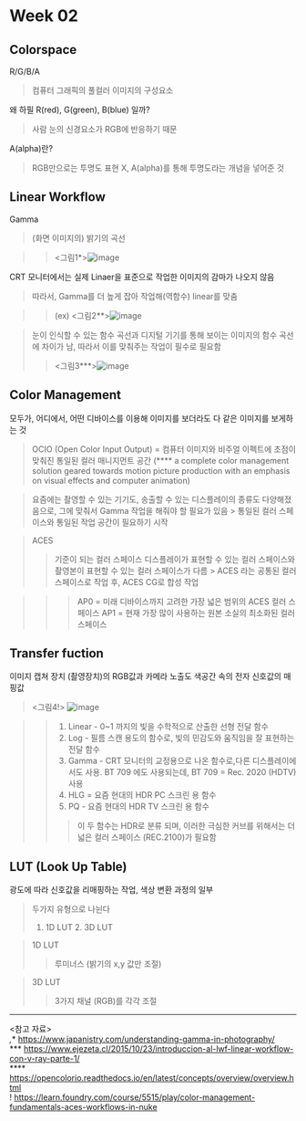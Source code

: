 
Week 02
=============

Colorspace
-------------
 R/G/B/A
>컴퓨터 그래픽의 풀컬러 이미지의 구성요소 


왜 하필 R(red), G(green), B(blue) 일까?
>사람 눈의 신경요소가 RGB에 반응하기 때문


 A(alpha)란?
>RGB만으로는 투명도 표현 X, A(alpha)를 통해 투명도라는 개념을 넣어준 것

Linear Workflow 
-------------
Gamma
> (화면 이미지의) 밝기의 곡선


>><그림1*>![image](https://user-images.githubusercontent.com/113420816/192740945-a14ade35-b597-4710-86bf-69382c055ce9.png)


 CRT 모니터에서는 실제 Linaer을 표준으로 작업한 이미지의 감마가 나오지 않음
> 따라서, Gamma를 더 높게 잡아 작업해(역함수) linear를 맞춤


>>(ex) <그림2**>![image](https://user-images.githubusercontent.com/113420816/192751345-412c4447-45ef-4a70-bd20-9855017b4057.png)



> 눈이 인식할 수 있는 함수 곡선과 디지털 기기를 통해 보이는 이미지의 함수 곡선에 차이가 남, 따라서 이를 맞춰주는 작업이 필수로 필요함
>> <그림3***>![image](https://user-images.githubusercontent.com/113420816/192751030-3c58fb7b-3447-4ea6-8608-874f1813c28b.png)


Color Management
-------------
모두가, 어디에서, 어떤 디바이스를 이용해 이미지를 보더라도 다 같은 이미지를 보게하는 것


> OCIO (Open Color Input Output) = 컴퓨터 이미지와 비주얼 이펙트에 초점이 맞춰진 통일된 컬러 매니지먼트 공간 (**** a complete color management solution geared towards motion picture production with an emphasis on visual effects and computer animation)

> 요즘에는 촬영할 수 있는 기기도, 송출할 수 있는 디스플레이의 종류도 다양해졌음으로, 그에 맞춰서 Gamma 작업을 해줘야 할 필요가 있음 > 통일된 컬러 스페이스와 통일된 작업 공간이 필요하기 시작

> ACES
>> 기준이 되는 컬러 스페이스
>> 디스플레이가 표현할 수 있는 컬러 스페이스와 촬영본이 표현할 수 있는 컬러 스페이스가 다름 > ACES 라는 공통된 컬러 스페이스로 작업 후, ACES CG로 합성 작업


>>> AP0 = 미래 디바이스까지 고려한 가장 넓은 범위의 ACES 컬러 스페이스
>>> AP1 = 현재 가장 많이 사용하는 원본 소실의 최소화된 컬러 스페이스

Transfer fuction
-------------
이미지 캡쳐 장치 (촬영장치)의 RGB값과 카메라 노출도 색공간 속의 전자 신호값의 매핑값

><그림4!> ![image](https://user-images.githubusercontent.com/113420816/192979775-57f45940-e122-4546-838e-e220bd2cfef2.png)

>> 1. Linear - 0~1 까지의 빛을 수학적으로 산출한 선형 전달 함수
>> 2. Log - 필름 스캔 용도의 함수로, 빛의 민감도와 움직임을 잘 표현하는 전달 함수
>> 3. Gamma - CRT 모니터의 교정용으로 나온 함수로,다른 디스플레이에서도 사용. BT 709 에도 사용되는데, BT 709 = Rec. 2020 (HDTV) 사용
>> 4. HLG = 요즘 현대의 HDR PC 스크린 용 함수
>> 5. PQ - 요즘 현대의 HDR TV 스크린 용 함수
>>> 이 두 함수는 HDR로 분류 되며, 이러한 극심한 커브를 위해서는 더 넓은 컬러 스페이스 (REC.2100)가 필요함



LUT (Look Up Table)
-------------
 광도에 따라 신호값을 리매핑하는 작업, 색상 변환 과정의 일부
> 두가지 유형으로 나뉜다 
> 1. 1D LUT 2. 3D LUT


>1D LUT
>> 루미너스 (밝기의 x,y 값만 조절)


>3D LUT
>> 3가지 채널 (RGB)를 각각 조절


-------------
<참고 자료>  
*,** https://www.japanistry.com/understanding-gamma-in-photography/   
*** https://www.ejezeta.cl/2015/10/23/introduccion-al-lwf-linear-workflow-con-v-ray-parte-1/  
**** https://opencolorio.readthedocs.io/en/latest/concepts/overview/overview.html   
! https://learn.foundry.com/course/5515/play/color-management-fundamentals-aces-workflows-in-nuke    

